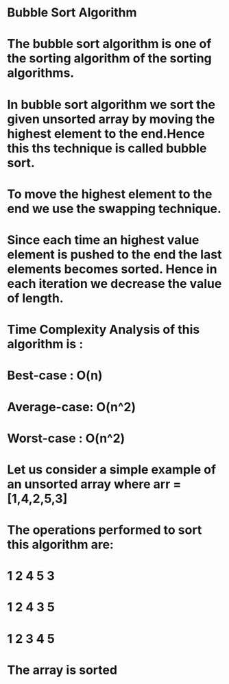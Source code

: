 # Bubble Sort Algorithm 
# The bubble sort algorithm is one of the sorting algorithm of the sorting algorithms.  
# In bubble sort algorithm we sort the given unsorted array by moving the highest element to the end.Hence this ths technique is called bubble sort.  
# To move the highest element to the end we use the swapping technique.  
# Since each time an highest value element is pushed to the end the last elements becomes sorted. Hence in each iteration we decrease the value of length.    

#  Time Complexity Analysis of this algorithm is :
#  Best-case   : O(n) 
#  Average-case: O(n^2)
#  Worst-case  : O(n^2)  

# Let us consider a simple example of an unsorted array where arr = [1,4,2,5,3]
# The operations performed to sort this algorithm are:
# 1 2 4 5 3  
# 1 2 4 3 5  
# 1 2 3 4 5  
# The array is sorted 

